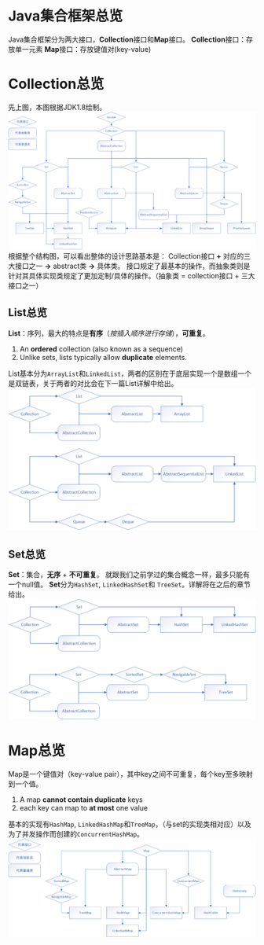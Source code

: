 # Java集合框架总览
Java集合框架分为两大接口，**Collection**接口和**Map**接口。
**Collection**接口：存放单一元素
**Map**接口：存放键值对(key-value)

# Collection总览
先上图，本图根据JDK1.8绘制。
<img src="./img/Collection集合总览图.png" style="zoom:70%;"/>
根据整个结构图，可以看出整体的设计思路基本是：
Collection接口  **+**  对应的三大接口之一  **→**  abstract类  **→**  具体类。
接口规定了最基本的操作，而抽象类则是针对其具体实现类规定了更加定制/具体的操作。（抽象类 = collection接口 + 三大接口之一）

## List总览
**List**：序列，最大的特点是**有序**（*按插入顺序进行存储*），**可重复**。

1. An **ordered** collection (also known as a sequence)
2. Unlike sets, lists typically allow **duplicate** elements.

List基本分为`ArrayList`和`LinkedList`，两者的区别在于底层实现一个是数组一个是双链表，关于两者的对比会在下一篇List详解中给出。
<img src="./img/List总览图.png" style="zoom:70%;"/>

## Set总览
**Set**：集合，**无序** +  **不可重复**。
就跟我们之前学过的集合概念一样，最多只能有一个null值。
**Set**分为`HashSet`, `LinkedHashSet`和 `TreeSet`。详解将在之后的章节给出。
<img src="./img/Set总览图.png" style="zoom:70%;"/>

# Map总览
Map是一个键值对（key-value pair），其中key之间不可重复，每个key至多映射到一个值。
1. A map **cannot contain duplicate** keys
2. each key can map to **at most** one value

基本的实现有`HashMap`, `LinkedHashMap`和`TreeMap`，（与set的实现类相对应）以及为了并发操作而创建的`ConcurrentHashMap`。
<img src="./img/Map集合总览图.png" style="zoom:70%;"/>
